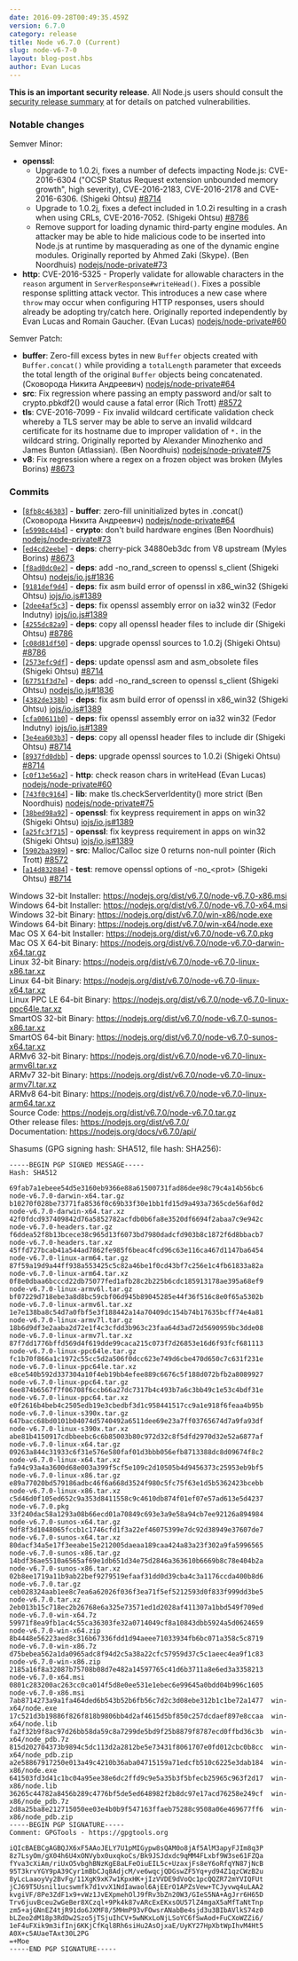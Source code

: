 ```yaml
---
date: 2016-09-28T00:49:35.459Z
version: 6.7.0
category: release
title: Node v6.7.0 (Current)
slug: node-v6-7-0
layout: blog-post.hbs
author: Evan Lucas
---
```


**This is an important security release**. All Node.js users should consult the [security release summary](https://nodejs.org/en/blog/vulnerability/september-2016-security-releases) at for details on patched vulnerabilities.

### Notable changes

Semver Minor:

* **openssl**:
  * Upgrade to 1.0.2i, fixes a number of defects impacting Node.js: CVE-2016-6304 ("OCSP Status Request extension unbounded memory growth", high severity), CVE-2016-2183, CVE-2016-2178 and CVE-2016-6306. (Shigeki Ohtsu) [#8714](https://github.com/nodejs/node/pull/8714)
  * Upgrade to 1.0.2j, fixes a defect included in 1.0.2i resulting in a crash when using CRLs, CVE-2016-7052. (Shigeki Ohtsu) [#8786](https://github.com/nodejs/node/pull/8786)
  * Remove support for loading dynamic third-party engine modules. An attacker may be able to hide malicious code to be inserted into Node.js at runtime by masquerading as one of the dynamic engine modules. Originally reported by Ahmed Zaki (Skype). (Ben Noordhuis) [nodejs/node-private#73](https://github.com/nodejs/node-private/pull/73)
* **http**: CVE-2016-5325 - Properly validate for allowable characters in the `reason` argument in `ServerResponse#writeHead()`. Fixes a possible response splitting attack vector. This introduces a new case where `throw` may occur when configuring HTTP responses, users should already be adopting try/catch here. Originally reported independently by Evan Lucas and Romain Gaucher. (Evan Lucas) [nodejs/node-private#60](https://github.com/nodejs/node-private/pull/60)

Semver Patch:

* **buffer**: Zero-fill excess bytes in new `Buffer` objects created with `Buffer.concat()` while providing a `totalLength` parameter that exceeds the total length of the original `Buffer` objects being concatenated. (Сковорода Никита Андреевич) [nodejs/node-private#64](https://github.com/nodejs/node-private/pull/64)
* **src**: Fix regression where passing an empty password and/or salt to crypto.pbkdf2() would cause a fatal error (Rich Trott) [#8572](https://github.com/nodejs/node/pull/8572)
* **tls**: CVE-2016-7099 - Fix invalid wildcard certificate validation check whereby a TLS server may be able to serve an invalid wildcard certificate for its hostname due to improper validation of `*.` in the wildcard string. Originally reported by Alexander Minozhenko and James Bunton (Atlassian). (Ben Noordhuis) [nodejs/node-private#75](https://github.com/nodejs/node-private/pull/75)
* **v8**: Fix regression where a regex on a frozen object was broken (Myles Borins) [#8673](https://github.com/nodejs/node/pull/8673)

### Commits

* [[`8fb8c46303`](https://github.com/nodejs/node/commit/8fb8c46303)] - **buffer**: zero-fill uninitialized bytes in .concat() (Сковорода Никита Андреевич) [nodejs/node-private#64](https://github.com/nodejs/node-private/pull/64)
* [[`e5998c44b4`](https://github.com/nodejs/node/commit/e5998c44b4)] - **crypto**: don't build hardware engines (Ben Noordhuis) [nodejs/node-private#73](https://github.com/nodejs/node-private/pull/73)
* [[`ed4cd2eebe`](https://github.com/nodejs/node/commit/ed4cd2eebe)] - **deps**: cherry-pick 34880eb3dc from V8 upstream (Myles Borins) [#8673](https://github.com/nodejs/node/pull/8673)
* [[`f8ad0dc0e2`](https://github.com/nodejs/node/commit/f8ad0dc0e2)] - **deps**: add -no_rand_screen to openssl s_client (Shigeki Ohtsu) [nodejs/io.js#1836](https://github.com/nodejs/io.js/pull/1836)
* [[`9181def9d4`](https://github.com/nodejs/node/commit/9181def9d4)] - **deps**: fix asm build error of openssl in x86_win32 (Shigeki Ohtsu) [iojs/io.js#1389](https://github.com/iojs/io.js/pull/1389)
* [[`2dee4af5c3`](https://github.com/nodejs/node/commit/2dee4af5c3)] - **deps**: fix openssl assembly error on ia32 win32 (Fedor Indutny) [iojs/io.js#1389](https://github.com/iojs/io.js/pull/1389)
* [[`4255dc82a9`](https://github.com/nodejs/node/commit/4255dc82a9)] - **deps**: copy all openssl header files to include dir (Shigeki Ohtsu) [#8786](https://github.com/nodejs/node/pull/8786)
* [[`c08d81df50`](https://github.com/nodejs/node/commit/c08d81df50)] - **deps**: upgrade openssl sources to 1.0.2j (Shigeki Ohtsu) [#8786](https://github.com/nodejs/node/pull/8786)
* [[`2573efc9df`](https://github.com/nodejs/node/commit/2573efc9df)] - **deps**: update openssl asm and asm_obsolete files (Shigeki Ohtsu) [#8714](https://github.com/nodejs/node/pull/8714)
* [[`67751f3d7e`](https://github.com/nodejs/node/commit/67751f3d7e)] - **deps**: add -no_rand_screen to openssl s_client (Shigeki Ohtsu) [nodejs/io.js#1836](https://github.com/nodejs/io.js/pull/1836)
* [[`4382de338b`](https://github.com/nodejs/node/commit/4382de338b)] - **deps**: fix asm build error of openssl in x86_win32 (Shigeki Ohtsu) [iojs/io.js#1389](https://github.com/iojs/io.js/pull/1389)
* [[`cfa00611b0`](https://github.com/nodejs/node/commit/cfa00611b0)] - **deps**: fix openssl assembly error on ia32 win32 (Fedor Indutny) [iojs/io.js#1389](https://github.com/iojs/io.js/pull/1389)
* [[`3e4ea603b3`](https://github.com/nodejs/node/commit/3e4ea603b3)] - **deps**: copy all openssl header files to include dir (Shigeki Ohtsu) [#8714](https://github.com/nodejs/node/pull/8714)
* [[`8937fd0dbb`](https://github.com/nodejs/node/commit/8937fd0dbb)] - **deps**: upgrade openssl sources to 1.0.2i (Shigeki Ohtsu) [#8714](https://github.com/nodejs/node/pull/8714)
* [[`c0f13e56a2`](https://github.com/nodejs/node/commit/c0f13e56a2)] - **http**: check reason chars in writeHead (Evan Lucas) [nodejs/node-private#60](https://github.com/nodejs/node-private/pull/60)
* [[`743f0c9164`](https://github.com/nodejs/node/commit/743f0c9164)] - **lib**: make tls.checkServerIdentity() more strict (Ben Noordhuis) [nodejs/node-private#75](https://github.com/nodejs/node-private/pull/75)
* [[`38bed98a92`](https://github.com/nodejs/node/commit/38bed98a92)] - **openssl**: fix keypress requirement in apps on win32 (Shigeki Ohtsu) [iojs/io.js#1389](https://github.com/iojs/io.js/pull/1389)
* [[`a25fc3f715`](https://github.com/nodejs/node/commit/a25fc3f715)] - **openssl**: fix keypress requirement in apps on win32 (Shigeki Ohtsu) [iojs/io.js#1389](https://github.com/iojs/io.js/pull/1389)
* [[`5902ba3989`](https://github.com/nodejs/node/commit/5902ba3989)] - **src**: Malloc/Calloc size 0 returns non-null pointer (Rich Trott) [#8572](https://github.com/nodejs/node/pull/8572)
* [[`a14d832884`](https://github.com/nodejs/node/commit/a14d832884)] - **test**: remove openssl options of -no_\<prot> (Shigeki Ohtsu) [#8714](https://github.com/nodejs/node/pull/8714)

Windows 32-bit Installer: https://nodejs.org/dist/v6.7.0/node-v6.7.0-x86.msi<br>
Windows 64-bit Installer: https://nodejs.org/dist/v6.7.0/node-v6.7.0-x64.msi<br>
Windows 32-bit Binary: https://nodejs.org/dist/v6.7.0/win-x86/node.exe<br>
Windows 64-bit Binary: https://nodejs.org/dist/v6.7.0/win-x64/node.exe<br>
Mac OS X 64-bit Installer: https://nodejs.org/dist/v6.7.0/node-v6.7.0.pkg<br>
Mac OS X 64-bit Binary: https://nodejs.org/dist/v6.7.0/node-v6.7.0-darwin-x64.tar.gz<br>
Linux 32-bit Binary: https://nodejs.org/dist/v6.7.0/node-v6.7.0-linux-x86.tar.xz<br>
Linux 64-bit Binary: https://nodejs.org/dist/v6.7.0/node-v6.7.0-linux-x64.tar.xz<br>
Linux PPC LE 64-bit Binary: https://nodejs.org/dist/v6.7.0/node-v6.7.0-linux-ppc64le.tar.xz<br>
SmartOS 32-bit Binary: https://nodejs.org/dist/v6.7.0/node-v6.7.0-sunos-x86.tar.xz<br>
SmartOS 64-bit Binary: https://nodejs.org/dist/v6.7.0/node-v6.7.0-sunos-x64.tar.xz<br>
ARMv6 32-bit Binary: https://nodejs.org/dist/v6.7.0/node-v6.7.0-linux-armv6l.tar.xz<br>
ARMv7 32-bit Binary: https://nodejs.org/dist/v6.7.0/node-v6.7.0-linux-armv7l.tar.xz<br>
ARMv8 64-bit Binary: https://nodejs.org/dist/v6.7.0/node-v6.7.0-linux-arm64.tar.xz<br>
Source Code: https://nodejs.org/dist/v6.7.0/node-v6.7.0.tar.gz<br>
Other release files: https://nodejs.org/dist/v6.7.0/<br>
Documentation: https://nodejs.org/docs/v6.7.0/api/

Shasums (GPG signing hash: SHA512, file hash: SHA256):

```
-----BEGIN PGP SIGNED MESSAGE-----
Hash: SHA512

69fab7a1ebeee54d5e3160eb9366e88a61500731fad86dee98c79c4a14b56bc6  node-v6.7.0-darwin-x64.tar.gz
b10270f028be73771fa8536f0c69b33f30e1bb1fd15d9a493a7365cde56af0d2  node-v6.7.0-darwin-x64.tar.xz
42f0fdcd937409842d76a5852782acfdb0b6fa8e3520df6694f2abaa7c9e942c  node-v6.7.0-headers.tar.gz
f6ddea52f8b13bcece38c965d13f6073bd7980dadcfd903b8c1872f6d8bbacb7  node-v6.7.0-headers.tar.xz
45ffd727bcab41a544ad7862fe985f6beac4fcd96c63e116ca467d1147ba6454  node-v6.7.0-linux-arm64.tar.gz
87f59a19d9a44ff938a553425c5c82a46be1f0cd43bf7c256e1c4fb61833a82a  node-v6.7.0-linux-arm64.tar.xz
0f8e0dbaa6bcccd22db75077fed1afb28c2b225b6cdc185913178ae395a68ef9  node-v6.7.0-linux-armv6l.tar.gz
bf07229d718ebe3a8d8bc59cbf06d945b89045285e44f36f516c8e0f65a5302b  node-v6.7.0-linux-armv6l.tar.xz
1e7e138ba8c54d7a0fbf5e3f188442a14a70409dc154b74b17635bcff74e4a81  node-v6.7.0-linux-armv7l.tar.gz
18b6d9df3e2aaba2d72e1f4c3cfdd3b963c23faa64d3ad72d5690959bc3dde08  node-v6.7.0-linux-armv7l.tar.xz
87f7dd1776bffd569d4f619dde99caca215c073f7d26853e16d6f93fcf681113  node-v6.7.0-linux-ppc64le.tar.gz
fc1b70f866a1c1972c55cc5d2a506f0dcc623e749d6cbe470d650c7c631f231e  node-v6.7.0-linux-ppc64le.tar.xz
e8ce540b592d337304a10f4eb19bb4efee889c6676c5f188d072bfb2a8089927  node-v6.7.0-linux-ppc64.tar.gz
6ee874b6567f7f06708f6ccb66a27dc7317b4c493b7a6c3bb49c1e53c4bdf31e  node-v6.7.0-linux-ppc64.tar.xz
e0f2616b4beb4c2505edb19e3cbedbf3d1c958441517cc9a1e918f6feaa4b95b  node-v6.7.0-linux-s390x.tar.gz
647bacc68bd0101b04074d5740492a6511dee69e23a7ff03765674d7a9fa93df  node-v6.7.0-linux-s390x.tar.xz
abe81b4150917cdbbeebc6c6b85003b80c972d32c8f5dfd2970d32e52a6877af  node-v6.7.0-linux-x64.tar.gz
09263a844c31933c6f31e576e580faf01d3bbb056efb8713388dc8d09674f8c2  node-v6.7.0-linux-x64.tar.xz
fa94c93a4a3600d68e003a399f5cf5e109c2d10505b4d9456373c25953eb9bf5  node-v6.7.0-linux-x86.tar.gz
e89a77020bd579186adbc46f6a668d3524f980c5fc75f63e1d5b5362423bcebb  node-v6.7.0-linux-x86.tar.xz
c5d46d0f105ed652c9a353d8411558c9c4610db874f01ef07e57ad613e5d4237  node-v6.7.0.pkg
33f240dac58a1293a08b66ecd01a70849c693e3a9e58a94cb7ee92126a894984  node-v6.7.0-sunos-x64.tar.gz
9df8f3d1048065fccb1c1746cfd1f3a22ef46075399e7dc92d38949e37607de7  node-v6.7.0-sunos-x64.tar.xz
80dacf34a5e17f3eeabe15e212005daeaa189caa424a83a23f302a9fa5996565  node-v6.7.0-sunos-x86.tar.gz
14bdf36ae5510a6565af69e1db651d34e75d2846a363610b6669b8c78e404b2a  node-v6.7.0-sunos-x86.tar.xz
02b8ee1719a11b9ab22bef9279519efaaf31dd0d39cba4c3a1176ccda400b8d6  node-v6.7.0.tar.gz
ceb028324aab1ee8c7ea6a62026f036f3ea71f5ef5212593d0f833f999dd3be5  node-v6.7.0.tar.xz
2eb013b15c718ec2b26768e6a325e73571ed1d2028af411307a1bbd549f709ed  node-v6.7.0-win-x64.7z
59971f8ea9fb1ac4c55ca36303fe32a0714049cf8a10843dbb5924a5d0624659  node-v6.7.0-win-x64.zip
8b4448e56223aed8c316b67336fdd1d94aeee71033934fb6bc071a358c5c8719  node-v6.7.0-win-x86.7z
d75bebea562a1da0965adc8f94d2c5a38a22cfc57959d37c5c1aeec4ea9f1c83  node-v6.7.0-win-x86.zip
2185a16f8a32087b75708b08d7e482a14597765c41d6b3711a8e6ed3a3358213  node-v6.7.0-x64.msi
0801c283200ac263cc0ca014f5d8e0ee531e1ebec6e99645a0bdd04b996c1605  node-v6.7.0-x86.msi
7ab8714273a9a1fa464ded6b543b52b6fb56c7d2c3d08ebe312b1c1be72a1477  win-x64/node.exe
17c521d3b19886f826f818b9806bb4d2af4615d5bf850c257dcdaef897e8ccaa  win-x64/node.lib
fa2f32b9f8ac97d26bb58da59c8a7299de5bd9f25b8879f8787ecd0ffbd36c3b  win-x64/node_pdb.7z
815d202704373b9894c5dc113d2a2812be5e73431f8061707e0fd012cbc0b8cc  win-x64/node_pdb.zip
a2e58867917250e013a49c4210b36aba04715159a71edcfb510c6225e3dab184  win-x86/node.exe
641503fd3d41c1bc04a95ee38e6dc2ffd9c9e5a35b3f5bfecb25965c963f2d17  win-x86/node.lib
36265c44782a8456b289c4776bf5de5ed648982f2b8dc97e17acd76258e249cf  win-x86/node_pdb.7z
2d8a25ba8e212715050ee03e4b0b9f547163ffaeb75288c9508a06e469677ff6  win-x86/node_pdb.zip
-----BEGIN PGP SIGNATURE-----
Comment: GPGTools - https://gpgtools.org

iQIcBAEBCgAGBQJX6xF5AAoJELY7U1pMIGypw8sQAM0o8jAf5AlM3apyFJIm8q3P
8z7LsyOm/gX04h6U4xONVybx0uxqkoCs/Bk9JSJdxdc9qMM4FLxbf9W3se61FZQa
fYva3cXiAm/riUxO5vbghBNzKgE8aLFeOiuEIL5c+UzaxjFs8eY6oRfqYN87jNcB
95T3krvYGY9pA39Cyr1mBbCJq8AdjcM/ve6wqcjQDGswZF5Yq+yd94Z1qzCWzB2u
8yLcLaaoyVy2BvFg/11XgK9xK7w1KpxHK+jIzVVDE9dVoQc1pcQQZR72mYVIQFUt
jCJ69T5Usnil1ucswmfk7d1vvX1NdIawaol6AjEErO1APZsVew+TCJyvwq4uLAA2
kvgiVF/8Pe3ZdF1x9+vWz1JvEXpmehOlJ9fRv3bZn20W3/GIeS5NA+AgJrr6H65D
Trv6juvBceu2wGeBer8XCzql+9Pk4k87vARcExEKxsOU57lZ4mgaX5aMfTaNtTnp
zm5+ajGNnEZ4tjR91do6JXMF8/5MHmP93vFOwsrANabBe4sjd3u3BIbAVlkS74z0
bLZeo2dM18p3RdDw2Szo5jTSjuIhCV+5wNKxLoNjLSoYC6fSwAod+FuCXoWZZi6/
1eF4uFXik9m3ifInj6KKjCfKql8Rh6siHu2AsOjxaE/UyKY27HpXbtWpIhvM4Ht5
A0X+c5AUaeTAxt30L2PG
=+Moe
-----END PGP SIGNATURE-----

```
